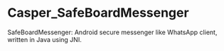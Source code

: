 # Casper_SafeBoardMessenger
SafeBoardMessenger: Android secure messenger like WhatsApp client, written in Java using JNI. 

